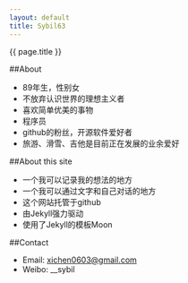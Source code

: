 ```yaml
---
layout: default
title: Sybil63
---
```


<p class="title">{{ page.title }} </p>

##About  
* 89年生，性别女
* 不放弃认识世界的理想主义者
* 喜欢简单优美的事物
* 程序员
* github的粉丝，开源软件爱好者
* 旅游、滑雪、吉他是目前正在发展的业余爱好

##About this site  
* 一个我可以记录我的想法的地方
* 一个我可以通过文字和自己对话的地方
* 这个网站托管于github
* 由Jekyll强力驱动
* 使用了Jekyll的模板Moon

##Contact  
* Email: xichen0603@gmail.com
* Weibo: __sybil

